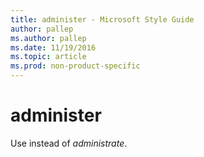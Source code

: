 ```yaml
---
title: administer - Microsoft Style Guide
author: pallep
ms.author: pallep
ms.date: 11/19/2016
ms.topic: article
ms.prod: non-product-specific
---
```


# administer

Use instead of *administrate*.
